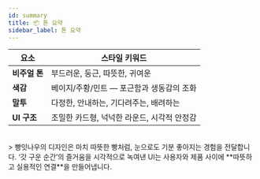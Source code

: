 ```yaml
---
id: summary
title: 📦 톤 요약
sidebar_label: 톤 요약
---
```


| 요소          | 스타일 키워드                               |
| ------------- | ------------------------------------------- |
| **비주얼 톤** | 부드러운, 둥근, 따뜻한, 귀여운              |
| **색감**      | 베이지/주황/민트 — 포근함과 생동감의 조화   |
| **말투**      | 다정한, 안내하는, 기다려주는, 배려하는      |
| **UI 구조**   | 조밀한 카드형, 넉넉한 라운드, 시각적 안정감 |

<br/>
> 빵잇나우의 디자인은 마치 따뜻한 빵처럼, 눈으로도 기분 좋아지는 경험을 전달합니다. ‘갓 구운 순간’의 즐거움을 시각적으로 녹여낸 UI는 사용자와 제품 사이에 **따뜻하고 실용적인 연결**을 만들어냅니다.
